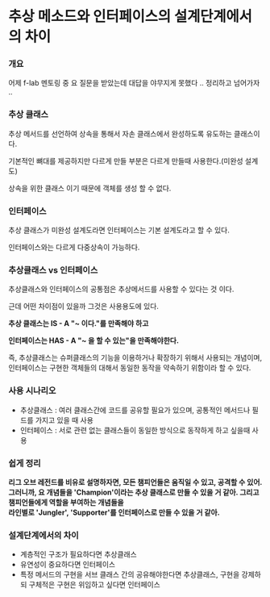 # 추상 메소드와 인터페이스의 설계단계에서의 차이

### 개요
어제 f-lab 멘토링 중 요 질문을 받았는데 대답을 야무지게 못했다 .. 정리하고 넘어가자 ..

### 추상 클래스
추상 메서드를 선언하여 상속을 통해서 자손 클래스에서 완성하도록 유도하는 클래스이다.

기본적인 뼈대를 제공하지만 다르게 만들 부분은 다르게 만들때 사용한다.(미완성 설계도)

상속을 위한 클래스 이기 때문에 객체를 생성 할 수 없다.


### 인터페이스
추상 클래스가 미완성 설계도라면 인터페이스는 기본 설계도라고 할 수 있다.

인터페이스와는 다르게 다중상속이 가능하다.

### 추상클래스 vs 인터페이스
추상클래스와 인터페이스의 공통점은 추상메서드를 사용할 수 있다는 것 이다.

근데 어떤 차이점이 있을까 그것은 사용용도에 있다.

**추상 클래스는 IS - A "~ 이다."를 만족해야 하고**

**인터페이스는 HAS - A "~ 을 할 수 있는"을 만족해야한다.**

즉, 추상클래스는 슈퍼클래스의 기능을 이용하거나 확장하기 위해서 사용되는 개념이며, 인터페이스는 구현한 객체들의 대해서 동일한 동작을 약속하기 위함이라 할 수 있다.

### 사용 시나리오

- 추상클래스 : 여러 클래스간에 코드를 공유할 필요가 있으며, 공통적인 메서드나 필드를 가지고 있을 때 사용
- 인터페이스 : 서로 관련 없는 클래스들이 동일한 방식으로 동작하게 하고 싶을때 사용

### 쉽게 정리
**리그 오브 레전드를 비유로 설명하자면, 모든 챔피언들은 움직일 수 있고, 공격할 수 있어.**  
**그러니까, 요 개념들을 'Champion'이라는 추상 클래스로 만들 수 있을 거 같아. 그리고 챔피언들에게 역할을 부여하는 개념들을**  
**라인별로 'Jungler', 'Supporter'를 인터페이스로 만들 수 있을 거 같아.**

### 설계단계에서의 차이
- 계층적인 구조가 필요하다면 추상클래스
- 유연성이 중요하다면 인터페이스
- 특정 메서드의 구현을 서브 클래스 간의 공유해야한다면 추상클래스, 구현을 강제하되 구체적은 구현은 위임하고 싶다면 인터페이스





